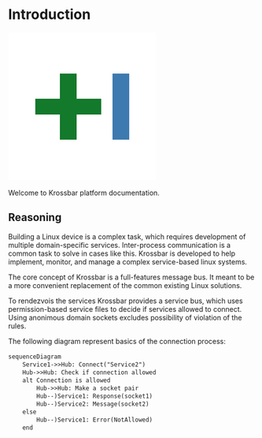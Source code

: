 # Introduction
![Krossbar Logo](images/logo.png)

Welcome to Krossbar platform documentation.

## Reasoning

Building a Linux device is a complex task, which requires development of multiple domain-specific services. Inter-process communication is a common task to solve in cases like this. Krossbar is developed to help implement, monitor, and manage a complex service-based linux systems.

The core concept of Krossbar is a full-features message bus. It meant to be a more convenient replacement of the common existing Linux solutions.

To rendezvois the services Krossbar provides a service bus, which uses permission-based service files to decide if services allowed to connect. Using anonimous domain sockets excludes possibility of violation of the rules.

The following diagram represent basics of the connection process:
```mermaid
sequenceDiagram
    Service1->>Hub: Connect("Service2")
    Hub->>Hub: Check if connection allowed
    alt Connection is allowed
        Hub->>Hub: Make a socket pair
        Hub--)Service1: Response(socket1)
        Hub--)Service2: Message(socket2)
    else
        Hub--)Service1: Error(NotAllowed)
    end
```